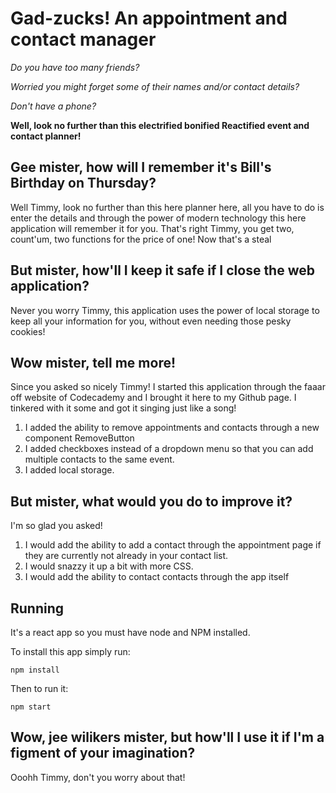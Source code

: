 # Gad-zucks! An appointment and contact manager

_Do you have too many friends?_

_Worried you might forget some of their names and/or contact details?_

_Don't have a phone?_

**Well, look no further than this electrified bonified Reactified event and contact planner!**

## Gee mister, how will I remember it's Bill's Birthday on Thursday?

Well Timmy, look no further than this here planner here, all you have to do is enter the details and through the power of modern technology this here application will remember it for you. That's right Timmy, you get two, count'um, two functions for the price of one! Now that's a steal

## But mister, how'll I keep it safe if I close the web application?

Never you worry Timmy, this application uses the power of local storage to keep all your information for you, without even needing those pesky cookies!

## Wow mister, tell me more!

Since you asked so nicely Timmy! I started this application through the faaar off website of Codecademy and I brought it here to my Github page. I tinkered with it some and got it singing just like a song!

1. I added the ability to remove appointments and contacts through a new component RemoveButton
2. I added checkboxes instead of a dropdown menu so that you can add multiple contacts to the same event.
3. I added local storage.

## But mister, what would you do to improve it?

I'm so glad you asked!

1. I would add the ability to add a contact through the appointment page if they are currently not already in your contact list.
2. I would snazzy it up a bit with more CSS.
3. I would add the ability to contact contacts through the app itself

## Running

It's a react app so you must have node and NPM installed.

To install this app simply run:

```
npm install
```

Then to run it:

```
npm start
```

## Wow, jee wilikers mister, but how'll I use it if I'm a figment of your imagination?

Ooohh Timmy, don't you worry about that!
